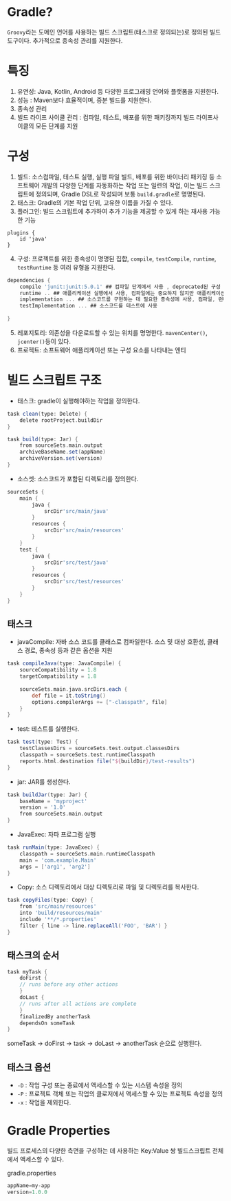 # Gradle?

`Groovy`라는 도메인 언어를 사용하는 빌드 스크립트(태스크로 정의되는)로 정의된 빌드 도구이다. 추가적으로 종속성 관리를 지원한다.


# 특징
1. 유연성: Java, Kotlin, Android 등 다양한 프로그래밍 언어와 플랫폼을 지원한다.
2. 성능 : Maven보다 효율적이며, 증분 빌드를 지원한다.
3. 종속성 관리
4. 빌드 라이프 사이클 관리 : 컴파일, 테스트, 배포를 위한 패키징까지 빌드 라이프사이클의 모든 단계를 지원

# 구성
1. 빌드: 소스컴파일, 테스트 실행, 실행 파일 빌드, 배포를 위한 바이너리 패키징 등 소프트웨어 개발의 다양한 단계를 자동화하는 작업 또는 일련의 작업,
이는 빌드 스크립트에 정의되며, Gradle DSL로 작성되며 보통 `build.gradle`로 명명된다.
2. 태스크: Gradle의 기본 작업 단위, 고유한 이름을 가질 수 있다.
3. 플러그인: 빌드 스크립트에 추가하여 추가 기능을 제공할 수 있게 하는 재사용 가능한 기능
```
plugins {
    id 'java'
}
```
4. 구성: 프로젝트를 위한 종속성이 명명된 집합, `compile`, `testCompile`, `runtime`, `testRuntime` 등 여러 유형을 지원한다.
``` groovy
dependencies {
    compile 'junit:junit:5.0.1' ## 컴파일 단계에서 사용 , deprecated된 구성
    runtime .. ## 애플리케이션 실행에서 사용, 컴파일에는 중요하지 않지만 애플리케이션 실행에는 필요한 경우
    implementation ... ## 소스코드를 구현하는 데 필요한 종속성에 사용, 컴파일, 런타임에 모두 종속성 사요 가능
    testImplementation ... ## 소스코드를 테스트에 사용
    
}
```
5. 레포지토리: 의존성을 다운로드할 수 있는 위치를 명명한다. `mavenCenter()`, `jcenter()`등이 있다.
6. 프로젝트: 소프트웨어 애플리케이션 또는 구성 요소를 나타내는 엔티

# 빌드 스크립트 구조
- 태스크: gradle이 실행해야하는 작업을 정의한다. 
```groovy
task clean(type: Delete) {
    delete rootProject.buildDir
}

task build(type: Jar) {
    from sourceSets.main.output
    archiveBaseName.set(appName)
    archiveVersion.set(version)
}
```
- 소스셋: 소스코드가 포함된 디렉토리를 정의한다.
```groovy
sourceSets {
    main {
        java {
            srcDir'src/main/java'
        }
        resources {
            srcDir'src/main/resources'
        }
    }
    test {
        java {
            srcDir'src/test/java'
        }
        resources {
            srcDir'src/test/resources'
        }
    }
}
```

## 태스크
- javaCompile: 자바 소스 코드를 클래스로 컴파일한다. 소스 및 대상 호환성, 클래스 경로, 종속성 등과 같은 옵션을 지원
```groovy
task compileJava(type: JavaCompile) {
    sourceCompatibility = 1.8
    targetCompatibility = 1.8
    
    sourceSets.main.java.srcDirs.each {
        def file = it.toString()
        options.compilerArgs += ["-classpath", file]
    }
}
```
- test: 테스트를 실행한다.
```groovy
task test(type: Test) {
    testClassesDirs = sourceSets.test.output.classesDirs
    classpath = sourceSets.test.runtimeClasspath
    reports.html.destination file("${buildDir}/test-results")
}
```
- jar: JAR를 생성한다. 
```groovy
task buildJar(type: Jar) {
    baseName = 'myproject'
    version = '1.0'
    from sourceSets.main.output
}
```
- JavaExec: 자파 프로그램 실행
```groovy
task runMain(type: JavaExec) {
    classpath = sourceSets.main.runtimeClasspath
    main = 'com.example.Main'
    args = ['arg1', 'arg2']
}
```
- Copy: 소스 디렉토리에서 대상 디렉토리로 파일 및 디렉토리를 복사한다.
```groovy
task copyFiles(type: Copy) {
    from 'src/main/resources'
    into 'build/resources/main'
    include '**/*.properties'
    filter { line -> line.replaceAll('FOO', 'BAR') }
}
```

## 태스크의 순서
```groovy
task myTask {
    doFirst {
    // runs before any other actions
    }
    doLast {
    // runs after all actions are complete
    }
    finalizedBy anotherTask
    dependsOn someTask
}
```
someTask -> doFirst -> task -> doLast -> anotherTask 순으로 실행된다.

## 태스크 옵션
- `-D` : 작업 구성 또는 종료에서 액세스할 수 있는 시스템 속성을 정의
- `-P` : 프로젝트 객체 또는 작업의 클로저에서 액세스할 수 있는 프로젝트 속성을 정의
- `-x` : 작업을 제외한다. 


# Gradle Properties
빌드 프로세스의 다양한 측면을 구성하는 데 사용하는 Key:Value 쌍 빌드스크립트 전체에서 액세스할 수 있다. 

gradle.properties
```groovy
appName=my-app
version=1.0.0
```